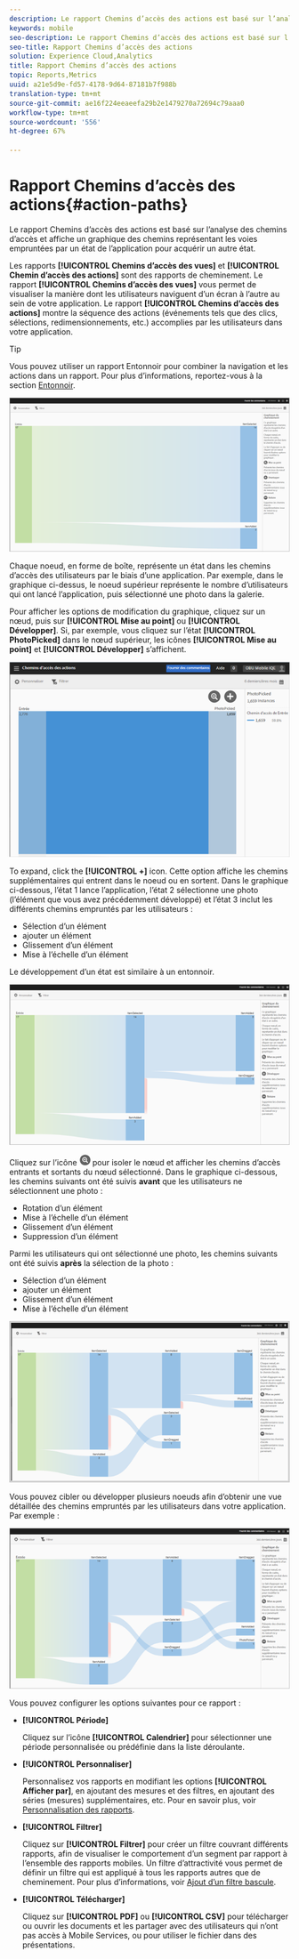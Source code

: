 ```yaml
---
description: Le rapport Chemins d’accès des actions est basé sur l’analyse des chemins d’accès et affiche un graphique des chemins représentant les voies empruntées par un état de l’application pour acquérir un autre état.
keywords: mobile
seo-description: Le rapport Chemins d’accès des actions est basé sur l’analyse des chemins d’accès et affiche un graphique des chemins représentant les voies empruntées par un état de l’application pour acquérir un autre état.
seo-title: Rapport Chemins d’accès des actions
solution: Experience Cloud,Analytics
title: Rapport Chemins d’accès des actions
topic: Reports,Metrics
uuid: a21e5d9e-fd57-4178-9d64-87181b7f988b
translation-type: tm+mt
source-git-commit: ae16f224eeaeefa29b2e1479270a72694c79aaa0
workflow-type: tm+mt
source-wordcount: '556'
ht-degree: 67%

---
```



# Rapport Chemins d’accès des actions{#action-paths}

Le rapport Chemins d’accès des actions est basé sur l’analyse des chemins d’accès et affiche un graphique des chemins représentant les voies empruntées par un état de l’application pour acquérir un autre état.

Les rapports **[!UICONTROL Chemins d’accès des vues]** et **[!UICONTROL Chemin d’accès des actions]** sont des rapports de cheminement. Le rapport **[!UICONTROL Chemins d’accès des vues]** vous permet de visualiser la manière dont les utilisateurs naviguent d’un écran à l’autre au sein de votre application. Le rapport **[!UICONTROL Chemins d’accès des actions]** montre la séquence des actions (événements tels que des clics, sélections, redimensionnements, etc.) accomplies par les utilisateurs dans votre application.

>[!TIP]
>
>Vous pouvez utiliser un rapport Entonnoir pour combiner la navigation et les actions dans un rapport. Pour plus d’informations, reportez-vous à la section [Entonnoir](/help/using/usage/reports-funnel.md).

![](assets/action_paths.png)

Chaque noeud, en forme de boîte, représente un état dans les chemins d’accès des utilisateurs par le biais d’une application. Par exemple, dans le graphique ci-dessus, le noeud supérieur représente le nombre d’utilisateurs qui ont lancé l’application, puis sélectionné une photo dans la galerie.

Pour afficher les options de modification du graphique, cliquez sur un nœud, puis sur **[!UICONTROL Mise au point]** ou **[!UICONTROL Développer]**. Si, par exemple, vous cliquez sur l’état **[!UICONTROL PhotoPicked]** dans le nœud supérieur, les icônes **[!UICONTROL Mise au point]** et **[!UICONTROL Développer]** s’affichent.

![](assets/action_paths_icons.png)

To expand, click the **[!UICONTROL +]** icon. Cette option affiche les chemins supplémentaires qui entrent dans le noeud ou en sortent. Dans le graphique ci-dessous, l’état 1 lance l’application, l’état 2 sélectionne une photo (l’élément que vous avez précédemment développé) et l’état 3 inclut les différents chemins empruntés par les utilisateurs :

* Sélection d’un élément
* ajouter un élément
* Glissement d’un élément
* Mise à l’échelle d’un élément

Le développement d’un état est similaire à un entonnoir.

![développer chemin d’action](assets/action_paths_expand.png)

Cliquez sur l’icône ![icône mise au point](assets/icon_focus.png) pour isoler le nœud et afficher les chemins d’accès entrants et sortants du nœud sélectionné. Dans le graphique ci-dessous, les chemins suivants ont été suivis **avant** que les utilisateurs ne sélectionnent une photo :

* Rotation d’un élément
* Mise à l’échelle d’un élément
* Glissement d’un élément
* Suppression d’un élément

Parmi les utilisateurs qui ont sélectionné une photo, les chemins suivants ont été suivis **après** la sélection de la photo :

* Sélection d’un élément
* ajouter un élément
* Glissement d’un élément
* Mise à l’échelle d’un élément

![mise au point du chemin d’action](assets/action_paths_focus.png)

Vous pouvez cibler ou développer plusieurs noeuds afin d’obtenir une vue détaillée des chemins empruntés par les utilisateurs dans votre application. Par exemple :

![chemin d’action multi](assets/action_paths_mult.png)

Vous pouvez configurer les options suivantes pour ce rapport :

* **[!UICONTROL Période]**

   Cliquez sur l’icône **[!UICONTROL Calendrier]** pour sélectionner une période personnalisée ou prédéfinie dans la liste déroulante.

* **[!UICONTROL Personnaliser]**

   Personnalisez vos rapports en modifiant les options **[!UICONTROL Afficher par]**, en ajoutant des mesures et des filtres, en ajoutant des séries (mesures) supplémentaires, etc. Pour en savoir plus, voir [Personnalisation des rapports](/help/using/usage/reports-customize/reports-customize.md).

* **[!UICONTROL Filtrer]**

   Cliquez sur **[!UICONTROL Filtrer]** pour créer un filtre couvrant différents rapports, afin de visualiser le comportement d’un segment par rapport à l’ensemble des rapports mobiles. Un filtre d’attractivité vous permet de définir un filtre qui est appliqué à tous les rapports autres que de cheminement. Pour plus d’informations, voir [Ajout d’un filtre bascule](/help/using/usage/reports-customize/t-sticky-filter.md).

* **[!UICONTROL Télécharger]**

   Cliquez sur **[!UICONTROL PDF]** ou **[!UICONTROL CSV]** pour télécharger ou ouvrir les documents et les partager avec des utilisateurs qui n’ont pas accès à Mobile Services, ou pour utiliser le fichier dans des présentations.